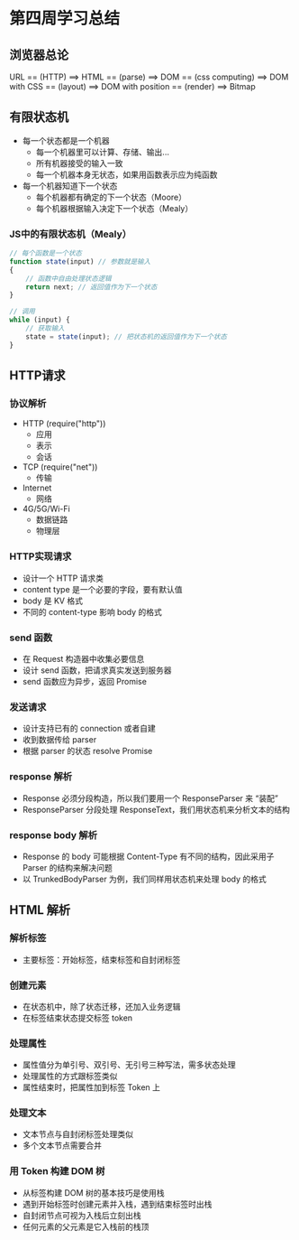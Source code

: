 # 第四周学习总结

## 浏览器总论

URL == (HTTP) ==> HTML == (parse) ==> DOM == (css computing) ==> DOM with CSS == (layout) ==> DOM with position == (render) ==> Bitmap

## 有限状态机

* 每一个状态都是一个机器
  * 每一个机器里可以计算、存储、输出...
  * 所有机器接受的输入一致
  * 每一个机器本身无状态，如果用函数表示应为纯函数 
* 每一个机器知道下一个状态
  * 每个机器都有确定的下一个状态（Moore）
  * 每个机器根据输入决定下一个状态（Mealy） 

### JS中的有限状态机（Mealy）

```js
// 每个函数是一个状态
function state(input) // 参数就是输入
{
	// 函数中自由处理状态逻辑
	return next; // 返回值作为下一个状态
}

// 调用
while (input) {
	// 获取输入
	state = state(input); // 把状态机的返回值作为下一个状态
}

```

## HTTP请求

### 协议解析

* HTTP (require("http"))
	* 应用
	* 表示
	* 会话
* TCP  (require("net"))
	* 传输
* Internet
	* 网络
* 4G/5G/Wi-Fi
	* 数据链路
	* 物理层 

### HTTP实现请求

* 设计一个 HTTP 请求类
* content type 是一个必要的字段，要有默认值
* body 是 KV 格式
* 不同的 content-type 影响 body 的格式

### send 函数

* 在 Request 构造器中收集必要信息
* 设计 send 函数，把请求真实发送到服务器
* send 函数应为异步，返回 Promise

### 发送请求

* 设计支持已有的 connection 或者自建
* 收到数据传给 parser
* 根据 parser 的状态 resolve Promise

### response 解析

* Response 必须分段构造，所以我们要用一个 ResponseParser 来 “装配”
* ResponseParser 分段处理 ResponseText，我们用状态机来分析文本的结构

### response body 解析

* Response 的 body 可能根据 Content-Type 有不同的结构，因此采用子 Parser 的结构来解决问题
* 以 TrunkedBodyParser 为例，我们同样用状态机来处理 body 的格式

## HTML 解析

### 解析标签

* 主要标签：开始标签，结束标签和自封闭标签

### 创建元素

* 在状态机中，除了状态迁移，还加入业务逻辑
* 在标签结束状态提交标签 token

### 处理属性

* 属性值分为单引号、双引号、无引号三种写法，需多状态处理
* 处理属性的方式跟标签类似
* 属性结束时，把属性加到标签 Token 上

### 处理文本

* 文本节点与自封闭标签处理类似
* 多个文本节点需要合并

### 用 Token 构建 DOM 树

* 从标签构建 DOM 树的基本技巧是使用栈
* 遇到开始标签时创建元素并入栈，遇到结束标签时出栈
* 自封闭节点可视为入栈后立刻出栈
* 任何元素的父元素是它入栈前的栈顶


